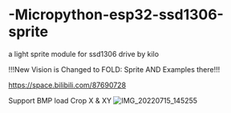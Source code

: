 # -Micropython-esp32-ssd1306-sprite
a light sprite module for ssd1306 drive by kilo

!!!New Vision is Changed to FOLD: Sprite AND Examples there!!!

https://space.bilibili.com/87690728  

Support BMP load
Crop X & XY
![IMG_20220715_145255](https://user-images.githubusercontent.com/32589807/179172274-169db147-2c54-4077-b367-528f3ea126db.png)
